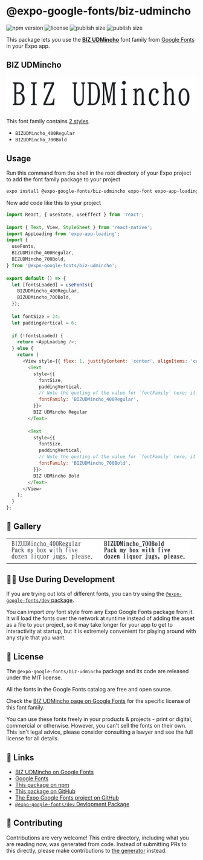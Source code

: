 # @expo-google-fonts/biz-udmincho

![npm version](https://flat.badgen.net/npm/v/@expo-google-fonts/biz-udmincho)
![license](https://flat.badgen.net/github/license/expo/google-fonts)
![publish size](https://flat.badgen.net/packagephobia/install/@expo-google-fonts/biz-udmincho)
![publish size](https://flat.badgen.net/packagephobia/publish/@expo-google-fonts/biz-udmincho)

This package lets you use the [**BIZ UDMincho**](https://fonts.google.com/specimen/BIZ+UDMincho) font family from [Google Fonts](https://fonts.google.com/) in your Expo app.

## BIZ UDMincho

![BIZ UDMincho](./font-family.png)

This font family contains [2 styles](#-gallery).

- `BIZUDMincho_400Regular`
- `BIZUDMincho_700Bold`

## Usage

Run this command from the shell in the root directory of your Expo project to add the font family package to your project
```sh
expo install @expo-google-fonts/biz-udmincho expo-font expo-app-loading
```

Now add code like this to your project
```js
import React, { useState, useEffect } from 'react';

import { Text, View, StyleSheet } from 'react-native';
import AppLoading from 'expo-app-loading';
import {
  useFonts,
  BIZUDMincho_400Regular,
  BIZUDMincho_700Bold,
} from '@expo-google-fonts/biz-udmincho';

export default () => {
  let [fontsLoaded] = useFonts({
    BIZUDMincho_400Regular,
    BIZUDMincho_700Bold,
  });

  let fontSize = 24;
  let paddingVertical = 6;

  if (!fontsLoaded) {
    return <AppLoading />;
  } else {
    return (
      <View style={{ flex: 1, justifyContent: 'center', alignItems: 'center' }}>
        <Text
          style={{
            fontSize,
            paddingVertical,
            // Note the quoting of the value for `fontFamily` here; it expects a string!
            fontFamily: 'BIZUDMincho_400Regular',
          }}>
          BIZ UDMincho Regular
        </Text>

        <Text
          style={{
            fontSize,
            paddingVertical,
            // Note the quoting of the value for `fontFamily` here; it expects a string!
            fontFamily: 'BIZUDMincho_700Bold',
          }}>
          BIZ UDMincho Bold
        </Text>
      </View>
    );
  }
};

```

## 🔡 Gallery


||||
|-|-|-|
|![BIZUDMincho_400Regular](./BIZUDMincho_400Regular.ttf.png)|![BIZUDMincho_700Bold](./BIZUDMincho_700Bold.ttf.png)|||


## 👩‍💻 Use During Development

If you are trying out lots of different fonts, you can try using the [`@expo-google-fonts/dev` package](https://github.com/expo/google-fonts/tree/master/font-packages/dev#readme).

You can import *any* font style from any Expo Google Fonts package from it. It will load the fonts
over the network at runtime instead of adding the asset as a file to your project, so it may take longer
for your app to get to interactivity at startup, but it is extremely convenient
for playing around with any style that you want.

## 📖 License

The `@expo-google-fonts/biz-udmincho` package and its code are released under the MIT license.

All the fonts in the Google Fonts catalog are free and open source.

Check the [BIZ UDMincho page on Google Fonts](https://fonts.google.com/specimen/BIZ+UDMincho) for the specific license of this font family.

You can use these fonts freely in your products & projects - print or digital, commercial or otherwise. However, you can't sell the fonts on their own. This isn't legal advice, please consider consulting a lawyer and see the full license for all details.

## 🔗 Links

- [BIZ UDMincho on Google Fonts](https://fonts.google.com/specimen/BIZ+UDMincho)
- [Google Fonts](https://fonts.google.com/)
- [This package on npm](https://www.npmjs.com/package/@expo-google-fonts/biz-udmincho)
- [This package on GitHub](https://github.com/expo/google-fonts/tree/master/font-packages/biz-udmincho)
- [The Expo Google Fonts project on GitHub](https://github.com/expo/google-fonts)
- [`@expo-google-fonts/dev` Devlopment Package](https://github.com/expo/google-fonts/tree/master/font-packages/dev)

## 🤝 Contributing

Contributions are very welcome! This entire directory, including what you are reading now, was generated from code. Instead of submitting PRs to this directly, please make contributions to [the generator](https://github.com/expo/google-fonts/tree/master/packages/generator) instead.
